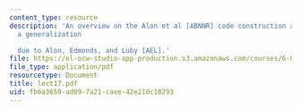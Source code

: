 ```yaml
---
content_type: resource
description: 'An overview on the Alon et al [ABNNR] code construction and present
  a generalization

  due to Alon, Edmonds, and Luby [AEL].'
file: https://ol-ocw-studio-app-production.s3.amazonaws.com/courses/6-895-essential-coding-theory-fall-2004/fb6a3659ad097a21caee42e210c10293_lect17.pdf
file_type: application/pdf
resourcetype: Document
title: lect17.pdf
uid: fb6a3659-ad09-7a21-caee-42e210c10293
---
```

